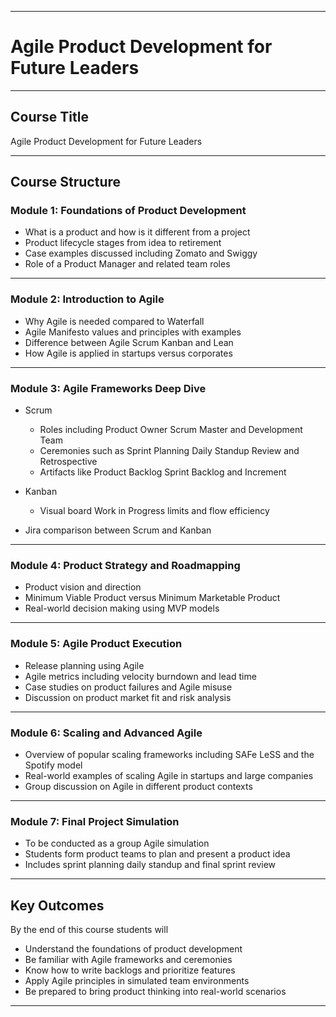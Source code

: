 

---

# Agile Product Development for Future Leaders

---

## Course Title

Agile Product Development for Future Leaders

---

## Course Structure

### Module 1: Foundations of Product Development

* What is a product and how is it different from a project
* Product lifecycle stages from idea to retirement
* Case examples discussed including Zomato and Swiggy
* Role of a Product Manager and related team roles

---

### Module 2: Introduction to Agile

* Why Agile is needed compared to Waterfall
* Agile Manifesto values and principles with examples
* Difference between Agile Scrum Kanban and Lean
* How Agile is applied in startups versus corporates

---

### Module 3: Agile Frameworks Deep Dive

* Scrum

  * Roles including Product Owner Scrum Master and Development Team
  * Ceremonies such as Sprint Planning Daily Standup Review and Retrospective
  * Artifacts like Product Backlog Sprint Backlog and Increment
* Kanban

  * Visual board Work in Progress limits and flow efficiency
* Jira comparison between Scrum and Kanban

---

### Module 4: Product Strategy and Roadmapping

* Product vision and direction
* Minimum Viable Product versus Minimum Marketable Product
* Real-world decision making using MVP models

---

### Module 5: Agile Product Execution

* Release planning using Agile
* Agile metrics including velocity burndown and lead time
* Case studies on product failures and Agile misuse
* Discussion on product market fit and risk analysis

---

### Module 6: Scaling and Advanced Agile

* Overview of popular scaling frameworks including SAFe LeSS and the Spotify model
* Real-world examples of scaling Agile in startups and large companies
* Group discussion on Agile in different product contexts

---

### Module 7: Final Project Simulation

* To be conducted as a group Agile simulation
* Students form product teams to plan and present a product idea
* Includes sprint planning daily standup and final sprint review

---

## Key Outcomes

By the end of this course students will

* Understand the foundations of product development
* Be familiar with Agile frameworks and ceremonies
* Know how to write backlogs and prioritize features
* Apply Agile principles in simulated team environments
* Be prepared to bring product thinking into real-world scenarios

---

